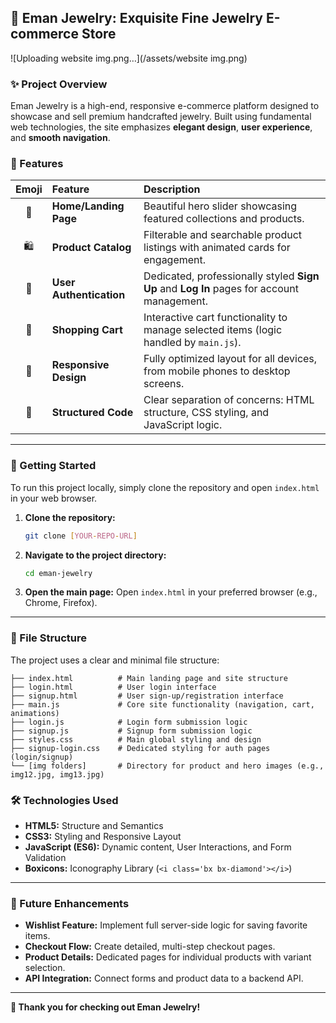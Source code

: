 ## 💎 Eman Jewelry: Exquisite Fine Jewelry E-commerce Store

![Uploading website img.png…](/assets/website img.png)

### ✨ Project Overview

Eman Jewelry is a high-end, responsive e-commerce platform designed to showcase and sell premium handcrafted jewelry. Built using fundamental web technologies, the site emphasizes **elegant design**, **user experience**, and **smooth navigation**.

### 🌟 Features

| Emoji | Feature | Description |
| :---: | :--- | :--- |
| 🏡 | **Home/Landing Page** | Beautiful hero slider showcasing featured collections and products. |
| 🛍️ | **Product Catalog** | Filterable and searchable product listings with animated cards for engagement. |
| 👤 | **User Authentication** | Dedicated, professionally styled **Sign Up** and **Log In** pages for account management. |
| 🛒 | **Shopping Cart** | Interactive cart functionality to manage selected items (logic handled by `main.js`). |
| 📱 | **Responsive Design** | Fully optimized layout for all devices, from mobile phones to desktop screens. |
| 📜 | **Structured Code** | Clear separation of concerns: HTML structure, CSS styling, and JavaScript logic. |

-----

### 🚀 Getting Started

To run this project locally, simply clone the repository and open `index.html` in your web browser.

1.  **Clone the repository:**
    ```bash
    git clone [YOUR-REPO-URL]
    ```
2.  **Navigate to the project directory:**
    ```bash
    cd eman-jewelry
    ```
3.  **Open the main page:**
    Open `index.html` in your preferred browser (e.g., Chrome, Firefox).

-----

### 📁 File Structure

The project uses a clear and minimal file structure:

```
├── index.html          # Main landing page and site structure
├── login.html          # User login interface
├── signup.html         # User sign-up/registration interface
├── main.js             # Core site functionality (navigation, cart, animations)
├── login.js            # Login form submission logic
├── signup.js           # Signup form submission logic
├── styles.css          # Main global styling and design
├── signup-login.css    # Dedicated styling for auth pages (login/signup)
└── [img folders]       # Directory for product and hero images (e.g., img12.jpg, img13.jpg)
```

### 🛠️ Technologies Used

  * **HTML5:** Structure and Semantics
  * **CSS3:** Styling and Responsive Layout
  * **JavaScript (ES6):** Dynamic content, User Interactions, and Form Validation
  * **Boxicons:** Iconography Library (`<i class='bx bx-diamond'></i>`)

-----

### 📝 Future Enhancements

  * **Wishlist Feature:** Implement full server-side logic for saving favorite items.
  * **Checkout Flow:** Create detailed, multi-step checkout pages.
  * **Product Details:** Dedicated pages for individual products with variant selection.
  * **API Integration:** Connect forms and product data to a backend API.

-----

**💖 Thank you for checking out Eman Jewelry\!**
